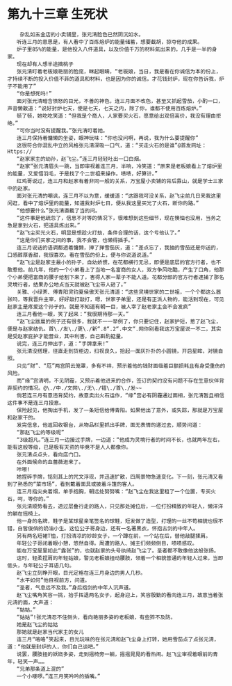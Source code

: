 # 第九十三章 生死状
        杂乱如五金店的小卖铺里，张元清脸色已然阴沉如水。
       听连三月的意思是，有人看中了百炼熔炉的能量储蓄，想要截胡，掠夺他的成果。
       炉子里85%的能量，是他投入八件道具，以及价值千万的材料氮出来的，几乎是一半的身家。
       现在却有人想半途摘桃子
       张元清盯着老板娘艳丽的脸庞，眯起眼睛，“老板娘，当日，我是看在你诚信为本的份上，才持续不断的投入价值不菲的道具和材料，也是因为你的诚信，才花钱封炉，现在你告诉我，炉子不能用了”
       “你是想死吗!”
       面对张元清暗含愤怒的目光，不善的神色，连三月面不改色，甚至又抓起雪茄，小酌一口，声音懒散道：“说好封炉七天，便是七天，七天之内，除了你，谁都不使用百炼熔炉。”
       顿了顿，她吃吃笑道：“但我是个商人，人家要买火石，愿意给出双倍高价，我没有理由拒绝。”
       “可你当时没有提醒我。”张元清盯着她。
       连三月保持着慵懒的坐姿，眼神玩味：“你也没问啊，再说，我为什么要提醒你”
       这很符合你混乱中立的风格张元清深吸一口气，道：“买走火石的是谁”@首发网址：Https://
       “赵家家主的幼孙，赵飞尘。”连三月轻轻吐出一口白烟。
       “赵家”张元清眉头一跳，当即审视着连三月，半响，冷笑道：“原来是老板娘看上了熔炉里的能量，又爱惜羽毛，于是找了个二世祖来操作。啧啧，好算计。”
       红鸡哥说过，连三月和赵家有着非同一般的关系，万宝屋小卖铺的背后靠山，就是学士三家中的赵家。
       面对张元清的嘲讽，连三月不以为意，缓缓道：“这跟我可没关系，赵飞尘前几日来我这里闲逛，看中了熔炉里的能量，知道我封炉七日，便从我这里买光了火石，断你的路。”
       “他想要什么”张元清直截了当的问。
       “这件事是他疏忽了，信息不对等的情况下，很难想到这些细节，现在懊恼也没用，当务之急是拿到火石，把道具炼出来。”
       “赵飞尘买光火石，明显是想趁火打劫，条件合理的话，这个亏他认了。”
       “这是你们买家之间的事，我不会管，也懒得插手。”
       连三月说话的语调都透着慵懒，掸了掸雪茄灰，道：“差点忘了，我抽的雪茄还是你送的，口感醇厚香甜，我很喜欢。看在雪茄的份上，便与你说道说道。”
       “赵飞尘是赵家主最小的孙子，自幼娇惯，在花都横行无忌，即便是底层的官方行者，也不敢惹他。前几年，他的一个小弟看上了当地一名富商的女人，双方争风吃酷，产生了口角，他那个小弟便把富商的腰子给割下来了，害得人家一辈子不能人道。花都分部的官方行者逮捕了那名灵境行者，结果办公地点当天就被赵飞尘带人砸了。”
       关雅、小绿茶、傅青阳灵钧夏侯傲天张元清道：“这些灵境世家的二世祖，一个个都这么嚣张吗，等我晋升主宰，好好敲打敲打，嗯，世家子弟里，还是有正派人物的，能活到现在，可见赵家主是疼爱这个孙子的。就是不知道有朝一目，被人宰了赵老家主会不会发疯”
       连三月看他一眼，笑了起来：“我很期待那一天。”
       “赵飞尘跋扈的例子还有很多，我就不一一举例了，你只要记住，赵家护短，惹了赵飞尘，便是与赵家结仇。首\./发\./更\./新“.8“.2“.中文“.网你别看我这万宝屋说一不二，其实是受赵家庇护才能营业，其中利害，自己斟酌掂量。
       说完，连三月伸出手，道：“手牌拿来!”
       张元清没搭理，径直走到货柜边，扫视良久，拾起一面灰扑扑的小圆镜，开启星眸，对镜自照。
       只见“财”、“厄”两宫阴云笼罩，多有不祥，预示着他的钱财面临着巨额损耗且有身受重伤的风险。
       而“缘”宫清明，不见阴霾，又预示着他进来的合作，签订的契约没有问题不存在生意伙伴背弃契约的情况。@\./中./文网\./无\./错\./首\./发~~
       倘若连三月有意违背契约，故意卖出火石运作，“缘”宫必有阴霾通过面相，张元清暂且相信这件事不是连三月授意。
       保险起见，他掏出手机，发了一条短信给傅青阳。如果他出了意外，或失踪，那就是万宝屋和赵家干的。
       发完信息，他返回收银台，从物品栏里抓出手牌，面无表情的递过去，顺势问道：
       “那赵飞尘的等级呢”
       “3级超凡。”连三月一边接过手牌，一边道：“他成为灵境行者的时间不长，也就两年左右，能有这般等级，已是极有天资的毕竟不是人人都像你。
       张元清点点头，看向店门口。
       在外面候命的血蔷薇进来了。
       咔嚓!
       她捏碎手牌，铭刻其上的咒文浮现，并迅速扩散，四周景物急速变化。下一刻，张元清又看到了熟悉的“菜市场”，看到戴着面具或披着斗篷的客人。
       连三月指尖夹着烟，单手抱胸，朝远处努努嘴：“赵飞尘在我这里租了一个位置，专买火石，呵，等你的。”
       张元清顺势看去，透过层叠行走的路人，只见那处摊位后，一位打扮精致的年轻人，懒洋洋的躺在摇椅上。
       他一身的名牌，鞋子是某球星亲笔签名的球鞋，短发做了造型，打理的一丝不苟相貌也很不错，白皙俊俏的奶油小生。这位公子哥身边，还有一名著黑衣，怀抱古剑的中年人。
       另有两名短裙T恤，打扮清凉的妙龄女子，一个蹲在前，一个站在后，替他敲腿揉肩。
       年轻公子哥闭着眼小憩，悠然自得。周遭的路人、摊主们频频侧目，啧啧感叹。
       能在万宝屋里如此“露张”的，也就赵家的头号纨绮赵飞尘了。圣者都不敢像他这般张扬。
       这时，轻柔捏肩的年轻姑娘，警见老板娘扭动腰肢，领着一个相貌普通的年轻人过来，当即低头，与年轻公子耳语几句。
       赵飞尘立刻睁开眼，目光定格在连三月身边的男人几秒。
       “水平如何”他目视前方，问道。
       “圣者，气息远不及我。”身后抱剑的中年人沉声道。
       赵飞尘嘴角笑容一挑，抬手挥退两名女子，起身迎上，笑容殷勤的看向连三月，故意当着张元清的面，大声道：
       “姑姑。”
       “姑姑”!张元清忍不住侧头，看向艳丽多姿的老板娘，有些猝不及防。
       她是赵飞尘的姑姑
       那她就是赵家当代家主的女儿
       连三月“咯咯”笑起来，目光玩味的在张元清和赵飞尘身上打转，她用雪茄点了点张元清，道：“他就是封炉的人，你们自己谈吧。”
       说罢，腰肢扭的妖娆多姿，走到摇椅旁一躺，摇摇晃晃的看热闹。赵飞尘审视着眼前的青年，轻笑一声……
       “兄弟那条道上混的”
       一个小喽啰。”连三月笑吟吟的插嘴。”